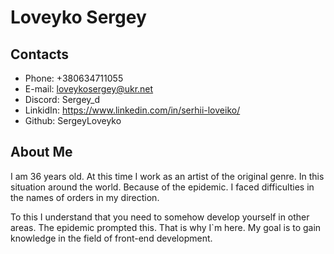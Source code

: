 # Loveyko Sergey

## Contacts

* Phone: +380634711055
* E-mail: loveykosergey@ukr.net
* Discord: Sergey_d
* LinkidIn: https://www.linkedin.com/in/serhii-loveiko/
* Github: SergeyLoveyko

## About Me

I am 36 years old. At this time I work as an artist of the original genre.
In this situation around the world. Because of the epidemic.
I faced difficulties in the names of orders in my direction.

To this I understand that you need to somehow develop yourself in other areas. The epidemic prompted this.
That is why I`m here. My goal is to gain knowledge in the field of front-end development.
